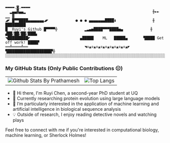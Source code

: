 
```
▬▬▬▬.◙.▬▬▬▬
  ▂▄▄▓▄▄▂                                                        ╫►►        ▁▁ ▓
◢◤ █▀▀████▄▄▄▄▄▄▄◢◤            ● ● ● ▄▄▄▄▄▄▄████▮                ╫       █████████
█  Ruyi's Github █▀▀▀▀╬            ▂▃▄▅████▀▀▀████▅▄            ╫    ▟██⍁██⍁██⍁███▙
◥█████████◤                      ▄█████    ML   █████▄       ▜████ Get off work! ████▛
══╩════╩══                         ◥⊙▲⊙▲⊙▲⊙▲⊙▲⊙▲⊙▲⊙▲⊙▲◤         ▜███████████████████▛╬
░░░░░░░░░░░░░░░░░░░░░░░░░░░░░░░░░░░░░░░░░░░░░░░░░░░░░░░░░░░░░░░░░░░░░░░░░░░░░░░░░░░░░░░░░░░
```

### My GitHub Stats (Only Public Contributions 😑)
<table>
  <tr>
    <td>
      <img src="https://github-readme-stats.vercel.app/api?username=Cassie818&rank_icon=github&show_icons=true&theme=material-palenight" alt="Github Stats By Prathamesh" />
    </td>
    <td>
      <img src="https://github-readme-stats.vercel.app/api/top-langs/?username=Cassie818&layout=donut" alt="Top Langs" />
    </td>
  </tr>
</table>

- 👋 Hi there, I'm Ruyi Chen, a second-year PhD student at UQ <br>
- 🧬 Currently researching protein evolution using large language models <br>
- 🔬 I’m particularly interested in the application of machine learning and artificial intelligence in biological sequence analysis <br>
- 💡 Outside of research, I enjoy reading detective novels and watching plays <br>

Feel free to connect with me if you're interested in computational biology, machine learning, or Sherlock Holmes!


